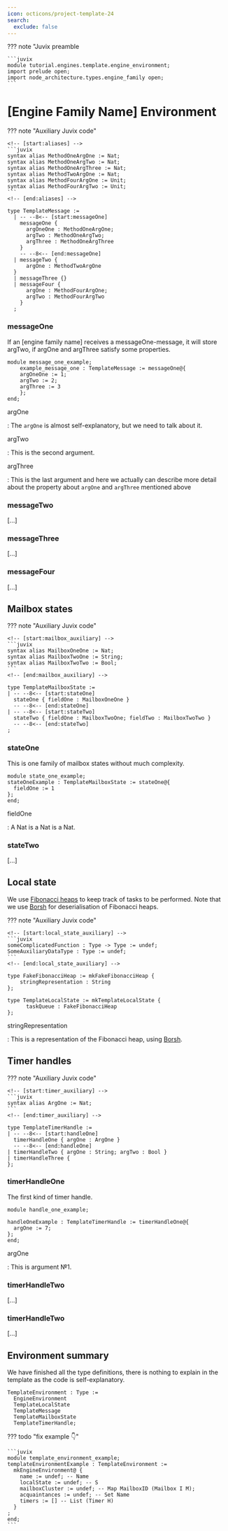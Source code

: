 ```yaml
---
icon: octicons/project-template-24
search:
  exclude: false
---
```


??? note "Juvix preamble

    ```juvix
    module tutorial.engines.template.engine_environment;
    import prelude open;
    import node_architecture.types.engine_family open;
    ```

# [Engine Family Name] Environment

??? note "Auxiliary Juvix code"

    <!-- [start:aliases] -->
    ```juvix
    syntax alias MethodOneArgOne := Nat;
    syntax alias MethodOneArgTwo := Nat;
    syntax alias MethodOneArgThree := Nat;
    syntax alias MethodTwoArgOne := Nat;
    syntax alias MethodFourArgOne := Unit;
    syntax alias MethodFourArgTwo := Unit;
    ```
    <!-- [end:aliases] -->


<!-- [start:TemplateMessageType] -->
```juvix
type TemplateMessage :=
  | -- --8<-- [start:messageOne]
    messageOne {
      argOneOne : MethodOneArgOne;
      argTwo : MethodOneArgTwo;
      argThree : MethodOneArgThree
    }
    -- --8<-- [end:messageOne]
  | messageTwo {
      argOne : MethodTwoArgOne
  }
  | messageThree {}
  | messageFour {
      argOne : MethodFourArgOne;
      argTwo : MethodFourArgTwo
    }
  ;
```
<!-- [end:TemplateMessageType] -->

### messageOne

If an [engine family name] receives a messageOne-message,
it will store argTwo, if argOne and argThree satisfy some properties.

<!-- [start:message_one_example] -->
```juvix
module message_one_example;
    example_message_one : TemplateMessage := messageOne@{
    argOneOne := 1;
    argTwo := 2;
    argThree := 3
    };
end;
```
<!-- [end:message_one_example] -->

argOne

: The `argOne` is almost self-explanatory, but we need to talk about it.

argTwo

: This is the second argument.

argThree

: This is the last argument and here we actually
  can describe more detail about the property about `argOne`
  and `argThree` mentioned above

### messageTwo

[...]

### messageThree

[...]

### messageFour

[...]

## Mailbox states

??? note "Auxiliary Juvix code"

    <!-- [start:mailbox_auxiliary] -->
    ```juvix
    syntax alias MailboxOneOne := Nat;
    syntax alias MailboxTwoOne := String;
    syntax alias MailboxTwoTwo := Bool;
    ```
    <!-- [end:mailbox_auxiliary] -->

<!-- [start:TemplateMailboxState] -->
```juvix
type TemplateMailboxState :=
| -- --8<-- [start:stateOne]
  stateOne { fieldOne : MailboxOneOne }
  -- --8<-- [end:stateOne]
| -- --8<-- [start:stateTwo]
  stateTwo { fieldOne : MailboxTwoOne; fieldTwo : MailboxTwoTwo }
  -- --8<-- [end:stateTwo]
;
```
<!-- [end:TemplateMailboxState] -->

### stateOne

This is one family of mailbox states without much complexity.

<!-- [start:state_one_example] -->
```juvix 
module state_one_example;
stateOneExample : TemplateMailboxState := stateOne@{
  fieldOne := 1
};
end;
```
<!-- [end:state_one_example] -->

fieldOne

: A Nat is a Nat is a Nat.

### stateTwo

[...]

## Local state

We use [Fibonacci heaps](https://en.wikipedia.org/wiki/Fibonacci_heap)
to keep track of tasks to be performed.
Note that we use [Borsh](https://borsh.io/)
for deserialisation of Fibonacci heaps.

??? note "Auxiliary Juvix code"

    <!-- [start:local_state_auxiliary] -->
    ```juvix
    someComplicatedFunction : Type -> Type := undef;
    SomeAuxiliaryDataType : Type := undef;
    ```
    <!-- [end:local_state_auxiliary] -->


<!-- [start:FakeFibonacciHeap] -->
```juvix
type FakeFibonacciHeap := mkFakeFibonacciHeap {
    stringRepresentation : String
};
```
<!-- [end:FakeFibonacciHeap] -->

<!-- [start:TemplateLocalState] -->
```juvix
type TemplateLocalState := mkTemplateLocalState {
      taskQueue : FakeFibonacciHeap
};
```
<!-- [end:TemplateLocalState] -->

stringRepresentation

: This is a representation of the Fibonacci heap,
using [Borsh](https://borsh.io/).

## Timer handles

??? note "Auxiliary Juvix code"

    <!-- [start:timer_auxiliary] -->
    ```juvix
    syntax alias ArgOne := Nat;
    ```
    <!-- [end:timer_auxiliary] -->

<!-- [start:TemplateTimerHandle] -->
```juvix
type TemplateTimerHandle :=
| -- --8<-- [start:handleOne]
  timerHandleOne { argOne : ArgOne }
  -- --8<-- [end:handleOne]
| timerHandleTwo { argOne : String; argTwo : Bool }
| timerHandleThree {
};
```
<!-- [end:TemplateTimerHandle] -->

### timerHandleOne

The first kind of timer handle.

<!-- [start:handle_one_example] -->
```juvix
module handle_one_example;

handleOneExample : TemplateTimerHandle := timerHandleOne@{
  argOne := 7;
};
end;
```
<!-- [end:handle_one_example] -->

argOne

: This is argument №1.

### timerHandleTwo

[...]

### timerHandleTwo

[...]

## Environment summary

We have finished all the type definitions,
there is nothing to explain in the template
as the code is self-explanatory.

<!-- [start:TemplateEnvironment] -->
```juvix
TemplateEnvironment : Type :=
  EngineEnvironment
  TemplateLocalState
  TemplateMessage
  TemplateMailboxState
  TemplateTimerHandle;
```
<!-- [end:TemplateEnvironment] -->


??? todo "fix example 👇"

    ```juvix
    module template_environment_example;
    templateEnvironmentExample : TemplateEnvironment :=
      mkEngineEnvironment@ {
        name := undef; -- Name
        localState := undef; -- S
        mailboxCluster := undef; -- Map MailboxID (Mailbox I M);
        acquaintances := undef; -- Set Name
        timers := [] -- List (Timer H)
      }
    ;         
    end;
    ```

